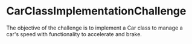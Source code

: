 # CarClassImplementationChallenge
The objective of the challenge is to implement a Car class to manage a car's speed with functionality to accelerate and brake.
